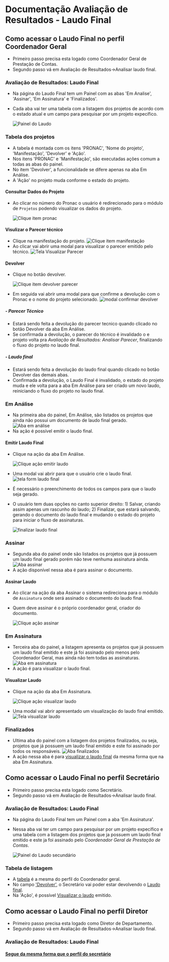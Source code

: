 # Documentação Avaliação de Resultados - Laudo Final

## Como acessar o Laudo Final no perfil Coordenador Geral

* Primeiro passo precisa esta logado como Coordenador Geral de Prestação de Contas. 
* Segundo passo vá em Avaliação de Resultados->Analisar laudo final.

### Avaliação de Resultados: Laudo Final 
* Na página do Laudo Final tem um Painel com as abas 'Em Analise', 'Assinar', 'Em Assinatura' e 'Finalizados'.  
* Cada aba vai ter uma tabela com a listagem dos projetos de acordo com o estado atual e um campo para pesquisar por um projeto expecífico.

    ![Painel do Laudo](./imagens/painel_laudo.png)
### Tabela dos projetos
* A tabela é montada com os itens 'PRONAC', 'Nome do projeto', 'Manifestação', 'Devolver' e 'Ação'.
* Nos itens 'PRONAC' e 'Manifestação', são executadas ações comum a todas as abas do painel.
* No item 'Devolver', a funcionalidade se difere apenas na aba Em Análise.
* A 'Ação' no projeto muda conforme o estado do projeto.

#### Consultar Dados do Projeto
* Ao clicar no número do Pronac o usuário é redirecionado para o módulo de `Projetos` podendo visualizar os dados do projeto.

    ![Clique item pronac](./imagens/dados_projeto.png)

#### Visulizar o Parecer técnico
* Clique na manifestação do projeto.
    ![Clique item manifestação](./imagens/manifestacao.png)
* Ao clicar vai abrir uma modal para visualizar o parecer emitido pelo técnico.
    ![Tela Visualizar Parecer](./imagens/visualizar_parecer.png)


#### Devolver 
* Clique no botão devolver.

    ![Clique item devolver parecer](./imagens/acao_devolver.png)
* Em seguida vai abrir uma modal para que confirme a devolução com o Pronac e o nome do projeto selecionado.
    ![modal confirmar devolver](./imagens/modal_devolver.png)
##### - Parecer Técnico
* Estará sendo feita a devolução do parecer tecnico quando clicado no botão Devolver da aba Em Análise.
* Se confirmada a devolução, o parecer do técnico é invalidado o e projeto volta pra _Avaliação de Resultados: Analisar Parecer_, finalizando o fluxo do projeto no laudo final.
##### - Laudo final
* Estará sendo feita a devolução do laudo final quando clicado no botão Devolver das demais abas.
* Confirmada a devolução, o Laudo Final é invalidado, o estado do projeto muda e ele volta para a aba Em Análise para ser criado um novo laudo, reiniciando o fluxo do projeto no laudo final.

### Em Análise 
* Na primeira aba do painel, Em Análise, são listados os projetos que ainda não possui um documento de laudo final gerado.
    ![Aba em análise](./imagens/aba_em_analise.png)
* Na ação é possível emitir o laudo final.

#### Emitir Laudo Final
* Clique na ação da aba Em Análise.

    ![Clique ação emitir laudo](./imagens/acao_em_analise.png)

* Uma modal vai abrir para que o usuário crie o laudo final.
    ![tela form laudo final](./imagens/tela_emitir_laudo.png)
* É necessário o preenchimento de todos os campos para que o laudo seja gerado.
* O usuário tem duas opções no canto superior direito: 1) Salvar, criando assim apenas um rascunho do laudo; 2) Finalizar, que estará salvando, gerando o documento do laudo final e mudando o estado do projeto para iniciar o fluxo de assinaturas.

    ![finalizar laudo final](./imagens/opcoes_laudo.png)


### Assinar
* Segunda aba do painel onde são listados os projetos que já possuem um laudo final gerado porém não teve nenhuma assinatura ainda.
    ![Aba assinar](./imagens/aba_assinar.png)
* A ação disponível nessa aba é para assinar o documento.

#### Assinar Laudo
* Ao clicar na ação da aba Assinar o sistema redireciona para o módulo de `Assinatura` onde será assinado o documento do laudo final.
* Quem deve assinar é o próprio coordenador geral, criador do documento.

    ![Clique ação assinar](./imagens/acao_assinar.png)

### Em Assinatura
* Terceira aba do painel, a listagem apresenta os projetos que já possuem um laudo final emitido e este já foi assinado pelo menos pelo Coordenador Geral, mas ainda não tem todas as assinaturas.
    ![Aba em assinatura](./imagens/aba_em_assinatura.png)
* A ação é para visualizar o laudo final.

#### Visualizar Laudo
* Clique na ação da aba Em Assinatura.

    ![Clique ação visualizar laudo](./imagens/acao_visualizar.png)
* Uma modal vai abrir apresentado um visualização do laudo final emitido.
    ![Tela visualizar laudo](./imagens/visualizar_laudo.png)

### Finalizados
* Ultima aba do painel com a listagem dos projetos finalizados, ou seja, projetos que já possuem um laudo final emitido e este foi assinado por todos os responsáveis.
    ![Aba finalizados](./imagens/aba_finalizados.png)
* A ação nessa aba é para [visualizar o laudo final](#visualizar-laudo) da mesma forma que na aba Em Assinatura.

## Como acessar o Laudo Final no perfil Secretário

* Primeiro passo precisa esta logado como Secretário. 
* Segundo passo vá em Avaliação de Resultados->Analisar laudo final.

### Avaliação de Resultados: Laudo Final 
* Na página do Laudo Final tem um Painel com a aba 'Em Assinatura'.  
* Nessa aba vai ter um campo para pesquisar por um projeto expecífico e uma tabela com a listagem dos projetos que ja possuem um laudo final emitido e este ja foi assinado pelo _Coordenador Geral de Prestação de Contas_.

    ![Painel do Laudo secundário](./imagens/painel_laudo_Sec_Dir.png)
### Tabela de listagem
* A [tabela](#tabela-dos-projetos) é a mesma do perfil do Coordenador geral.
* No campo ['Devolver'](#devolver), o Secretário vai poder estar devolvendo o [Laudo final](#laudo-final).
* Na 'Ação', é possível [Visualizar o laudo](#visualizar-laudo) emitido.

## Como acessar o Laudo Final no perfil Diretor

* Primeiro passo precisa esta logado como Diretor de Departamento. 
* Segundo passo vá em Avaliação de Resultados->Analisar laudo final.

### Avaliação de Resultados: Laudo Final 
#### [Segue da mesma forma que o perfil do secretário](#avaliacao-de-resultados-laudo-final)